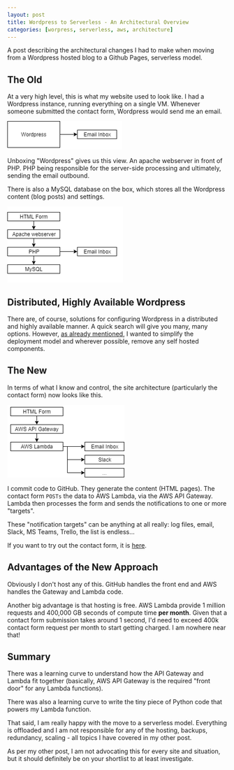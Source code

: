 ```yaml
---
layout: post
title: Wordpress to Serverless - An Architectural Overview
categories: [worpress, serverless, aws, architecture]
---
```


A post describing the architectural changes I had to make when moving from a Wordpress hosted blog to a Github Pages, serverless model.

## The Old

At a very high level, this is what my website used to look like. I had a Wordpress instance, running everything on a single VM. Whenever someone submitted the contact form, Wordpress would send me an email.

![serverless-architecture-1](/images/postimages/serverless-architecture-1.png)

Unboxing "Wordpress" gives us this view. An apache webserver in front of PHP. PHP being responsible for the server-side processing and ultimately, sending the email outbound.

There is also a MySQL database on the box, which stores all the Wordpress content (blog posts) and settings.

![serverless-architecture-1](/images/postimages/serverless-architecture-2.png)

## Distributed, Highly Available Wordpress

There are, of course, solutions for configuring Wordpress in a distributed and highly available manner. A quick search will give you many, many options. However, [as already mentioned](/why-blog-serverless), I wanted to simplify the deployment model and wherever possible, remove any self hosted components.

## The New

In terms of what I know and control, the site architecture (particularly the contact form) now looks like this.

![serverless-architecture-1](/images/postimages/serverless-architecture-3.png)

I commit code to GitHub. They generate the content (HTML pages). The contact form `POSTs` the data to AWS Lambda, via the AWS API Gateway. Lambda then processes the form and sends the notifications to one or more "targets".

These "notification targets" can be anything at all really: log files, email, Slack, MS Teams, Trello, the list is endless...

If you want to try out the contact form, it is [here](/contact).

## Advantages of the New Approach

Obviously I don't host any of this. GitHub handles the front end and AWS handles the Gateway and Lambda code.

Another big advantage is that hosting is free. AWS Lambda provide 1 million requests and 400,000 GB seconds of compute time **per month**. Given that a contact form submission takes around 1 second, I'd need to exceed 400k contact form request per month to start getting charged. I am nowhere near that!

## Summary

There was a learning curve to understand how the API Gateway and Lambda fit together (basically, AWS API Gateway is the required "front door" for any Lambda functions).

There was also a learning curve to write the tiny piece of Python code that powers my Lambda function.

That said, I am really happy with the move to a serverless model. Everything is offloaded and I am not responsible for any of the hosting, backups, redundancy, scaling - all topics I have covered in my other post.

As per my other post, I am not advocating this for every site and situation, but it should definitely be on your shortlist to at least investigate.

